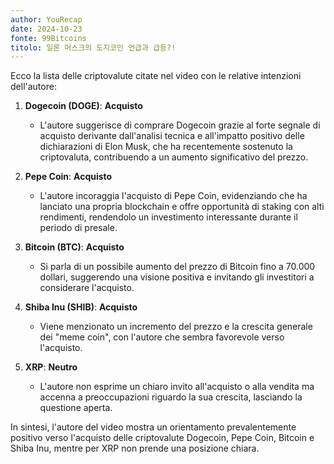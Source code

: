 ```yaml
---
author: YouRecap
date: 2024-10-23
fonte: 99Bitcoins
titolo: 일론 머스크의 도지코인 언급과 급등?!
---
```


Ecco la lista delle criptovalute citate nel video con le relative intenzioni dell'autore:

1. **Dogecoin (DOGE)**: **Acquisto**
   - L'autore suggerisce di comprare Dogecoin grazie al forte segnale di acquisto derivante dall'analisi tecnica e all'impatto positivo delle dichiarazioni di Elon Musk, che ha recentemente sostenuto la criptovaluta, contribuendo a un aumento significativo del prezzo.

2. **Pepe Coin**: **Acquisto**
   - L'autore incoraggia l'acquisto di Pepe Coin, evidenziando che ha lanciato una propria blockchain e offre opportunità di staking con alti rendimenti, rendendolo un investimento interessante durante il periodo di presale.

3. **Bitcoin (BTC)**: **Acquisto**
   - Si parla di un possibile aumento del prezzo di Bitcoin fino a 70.000 dollari, suggerendo una visione positiva e invitando gli investitori a considerare l'acquisto.

4. **Shiba Inu (SHIB)**: **Acquisto**
   - Viene menzionato un incremento del prezzo e la crescita generale dei "meme coin", con l'autore che sembra favorevole verso l'acquisto.

5. **XRP**: **Neutro**
   - L'autore non esprime un chiaro invito all'acquisto o alla vendita ma accenna a preoccupazioni riguardo la sua crescita, lasciando la questione aperta.

In sintesi, l'autore del video mostra un orientamento prevalentemente positivo verso l'acquisto delle criptovalute Dogecoin, Pepe Coin, Bitcoin e Shiba Inu, mentre per XRP non prende una posizione chiara.
